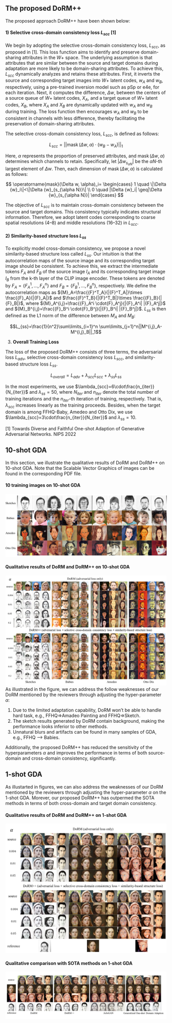 ## The proposed DoRM++

The proposed approach DoRM++ have been shown below:

#### 1) Selective cross-domain consistency loss $L_{scc}$ [1]

We begin by adopting the selective cross-domain consistency loss, $L_{scc}$, as proposed in [1]. This loss function aims to identify and preserve domain-sharing attributes in the $W+$ space. The underlying assumption is that attributes that are similar between the source and target domains during adaptation are more likely to be domain-sharing attributes. To achieve this, $L_{scc}$ dynamically analyzes and retains these attributes. First, it inverts the source and corresponding target images into $W+$ latent codes, $w_A$ and $w_B$, respectively, using a pre-trained inversion model such as pSp or e4e, for each iteration. Next, it computes the difference, $\Delta w$, between the centers of a source queue of $W+$ latent codes, $X_A$, and a target queue of $W+$ latent codes, $X_B$, where $X_A$ and $X_B$ are dynamically updated with $w_A$ and $w_B$ during training. The loss function then encourages $w_A$ and $w_B$ to be consistent in channels with less difference, thereby facilitating the preservation of domain-sharing attributes. 

The selective cross-domain consistency loss, ${L}_{scc}$, is defined as follows:

$${L}_{s c c}=||\operatorname{mask}(\Delta {w}, \alpha) \cdot({w}_B-{w}_A)||_1$$

Here, $\alpha$ represents the proportion of preserved attributes, and $\operatorname{mask}(\Delta {w}, \alpha)$ determines which channels to retain. Specifically, let $|\Delta w_{s_{\alpha N}}|$ be the $\alpha N$-th largest element of $\Delta {w}$. Then, each dimension of $\operatorname{mask}(\Delta {w}, \alpha)$ is calculated as follows:

$$
\operatorname{mask}(\Delta w, \alpha)_i= 
\begin{cases}
1 \quad \|\Delta {w}_i\|<\|\Delta {w}_{s_{\alpha N}}\| \\
0 \quad |\Delta {w}_i| \geq|\Delta {w}_{s_{\alpha N}}|
\end{cases}
$$

The objective of $L_{scc}$ is to maintain cross-domain consistency between the source and target domains. This consistency typically indicates structural information. Therefore, we adopt latent codes corresponding to coarse spatial resolutions (4–8) and middle resolutions (16–32) in $L_{scc}$.

#### 2) Similarity-based structure loss $L_{ss}$

To explicitly model cross-domain consistency, we propose a novel similarity-based structure loss called $L_{ss}$. Our intuition is that the autocorrelation maps of the source image and its corresponding target image should be consistent. To achieve this, we extract the intermediate tokens $F_A$ and $F_B$ of the source image $I_A$ and its corresponding target image $I_B$ from the k-th layer of the CLIP image encoder. These tokens are denoted by ${F}_A=\{{F}_A^1, \ldots, {F}_A^n\}$ and ${F}_B=\{{F}_B^1, \ldots, {F}_B^n\}$, respectively. We define the autocorrelation maps as ${M}_A=\frac{{F}^T_A}{|{F}^T_A|}\times \frac{{F}_A}{|{F}_A|}$ and $\frac{{F}^T_B}{|{F}^T_B|}\times \frac{{F}_B}{|{F}_B|}$, where ${M}_A^{i,j}=\frac{{F}_A^i \cdot{F}_A^j}{|{F}_A^i| |{F}_A^j|}$ and ${M}_B^{i,j}=\frac{{F}_B^i \cdot{F}_B^j}{|{F}_B^i| |{F}_B^j|}$. $L_{ss}$ is then defined as the L1 norm of the difference between ${M}_A$ and ${M}_B$:

$$L_{ss}=\frac{1}{n^2}\sum\limits_{i=1}^n \sum\limits_{j=1}^n||M^{i,j}_A-M^{i,j}_B||_1$$

3) $\textbf{Overall Training Loss}$

The loss of the proposed DoRM++ consists of three terms, the adversarial loss $L_{adv}$, selective cross-domain consistency loss $L_{scc}$, and similarity-based structure loss $L_{ss}$.

$$L_{overall}=L_{adv}+\lambda_{scc} L_{scc}+\lambda_{ss}L_{ss}$$

In the most experiments, we use $\lambda_{scc}=6\cdot\frac{n_{iter}}{N_{iter}}$ and $\lambda_{ss}=50$, where $N_{iter}$ and $n_{iter}$ denote the total number of training iterations and the $n_{iter}$-th iteration of training, respectively. That is, $\lambda_{scc}$ increases linearly as the training proceeds. Besides, when the target domain is among FFHQ-Baby, Amedeo and Otto Dix, we use $\lambda_{scc}=3\cdot\frac{n_{iter}}{N_{iter}}$ and $\lambda_{ss}=10$.



[1] Towards Diverse and Faithful One-shot Adaption of Generative Adversarial Networks. NIPS 2022


## 10-shot GDA
In this section, we illustrate the qualitative results of DoRM and DoRM++ on 10-shot GDA. Note that the Scalable Vector Graphics of images can be found in the corresponding PDF file.

#### 10 training images on 10-shot GDA

![10-shot target images](c0de5f4fc55896de3bce5ad00ba18d8.jpg)

#### Qualitative results of DoRM and DoRM++ on 10-shot GDA

![10-shot results](da45241ee98439b5187794041b98be3.jpg)
As illustrated in the figure, we can address the follow weaknesses of our DoRM mentioned by the reviewers through adjusting the hyper-parameter $\alpha$:

1. Due to the limited adaptation capability, DoRM won’t be able to handle hard task, e.g., FFHQ=>Amadeo Painting and FFHQ=>Sketch.
2. The sketch results generated by DoRM contain background, making the performance looks inferior to other methods.
3. Unnatural blurs and artifacts can be found in many samples of GDA, e.g., FFHQ --> Babies.

Additionally, the proposed DoRM++ has reduced the sensitivity of the hyperparameters $\alpha$ and improves the performance in terms of both source-domain and cross-domain consistency, significantly.

## 1-shot GDA
As illustarted in figures, we can also address the weaknesses of our DoRM mentioned by the reviewers through adjusting the hyper-parameter $\alpha$ on the 1-shot GDA. Morever, our proposed DoRM++ has outpermed the SOTA methods in terms of both cross-domain and target domain consistency.

#### Qualitative results of DoRM and DoRM++ on 1-shot GDA

![10-shot results](55ab63006a60591f66e2f0217ed5f85.jpg)


#### Qualitative comparison with SOTA methods on 1-shot GDA

![10-shot results](ac30edbc9e770d5e66c76214665a1e9.jpg)
